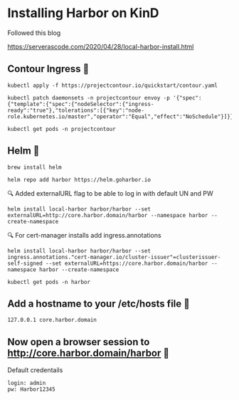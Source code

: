 # Installing Harbor on KinD

Followed this blog

https://serverascode.com/2020/04/28/local-harbor-install.html



## Contour Ingress 🔧

```
kubectl apply -f https://projectcontour.io/quickstart/contour.yaml
```

```
kubectl patch daemonsets -n projectcontour envoy -p '{"spec":{"template":{"spec":{"nodeSelector":{"ingress-ready":"true"},"tolerations":[{"key":"node-role.kubernetes.io/master","operator":"Equal","effect":"NoSchedule"}]}}}}'
```

```
kubectl get pods -n projectcontour
```

## Helm 🔧

```
brew install helm
```

```
helm repo add harbor https://helm.goharbor.io
```


🔍 Added externalURL flag to be able to log in with default UN and PW
```
helm install local-harbor harbor/harbor --set externalURL=http://core.harbor.domain/harbor --namespace harbor --create-namespace
```

🔍 For cert-manager installs add ingress.annotations
```
helm install local-harbor harbor/harbor --set ingress.annotations."cert-manager.io/cluster-issuer"=clusterissuer-self-signed --set externalURL=https://core.harbor.domain/harbor --namespace harbor --create-namespace
```

```
kubectl get pods -n harbor
```

## Add a hostname to your /etc/hosts file 🔧

```
127.0.0.1 core.harbor.domain
```

## Now open a browser session to http://core.harbor.domain/harbor 🔧

Default credentails
```
login: admin
pw: Harbor12345
```


